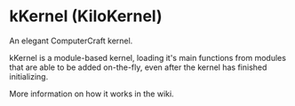 kKernel (KiloKernel)
=======

An elegant ComputerCraft kernel.

kKernel is a module-based kernel, loading it's main functions from modules that are able to be added on-the-fly, even after the kernel has finished initializing.

More information on how it works in the wiki.
